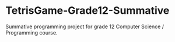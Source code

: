 # TetrisGame-Grade12-Summative
Summative programming project for grade 12 Computer Science / Programming course.
